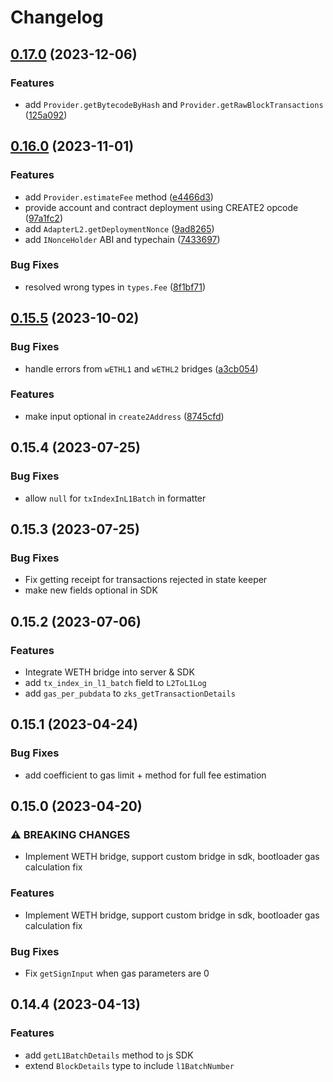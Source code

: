 # Changelog

## [0.17.0](https://github.com/zksync-sdk/zksync2-js/compare/v0.16.0...v0.17.0) (2023-12-06)

### Features

* add `Provider.getBytecodeByHash` and `Provider.getRawBlockTransactions` ([125a092](https://github.com/zksync-sdk/zksync2-js/commit/125a092983e1fda7f7aab5daef6a8fb0a76f2c38))


## [0.16.0](https://github.com/zksync-sdk/zksync2-js/compare/v0.15.5...v0.16.0) (2023-11-01)

### Features

* add `Provider.estimateFee` method ([e4466d3](https://github.com/zksync-sdk/zksync2-js/commit/e4466d30bbb3b5692f171b65effa03766a21c4b1))
* provide account and contract deployment using CREATE2 opcode ([97a1fc2](https://github.com/zksync-sdk/zksync2-js/commit/97a1fc2357ccbfeb5673c5ea8c540cf783a79b75))
* add `AdapterL2.getDeploymentNonce` ([9ad8265](https://github.com/zksync-sdk/zksync2-js/commit/9ad8265edb2e1c850faea94ace4d415bdd9b1fe8))
* add `INonceHolder` ABI and typechain ([7433697](https://github.com/zksync-sdk/zksync2-js/commit/743369718157b8e7a7ee7e89315dc933560bbf48))


### Bug Fixes

* resolved wrong types in `types.Fee` ([8f1bf71](https://github.com/zksync-sdk/zksync2-js/commit/8f1bf71910f082f06623ac31d13c4eef1d1770a1))


## [0.15.5](https://github.com/zksync-sdk/zksync2-js/compare/v0.15.4...v0.15.5) (2023-10-02)



### Bug Fixes

* handle errors from `wETHL1` and `wETHL2` bridges ([a3cb054]((https://github.com/zksync-sdk/zksync2-js/commit/a3cb0549c2ff9712da53c0188d1251a2e109cc11)))


### Features

* make input optional in `create2Address` ([8745cfd](https://github.com/zksync-sdk/zksync2-js/commit/8745cfd97cb17e5d590afbd4f4551b4335006765))


## 0.15.4 (2023-07-25)


### Bug Fixes

* allow `null` for `txIndexInL1Batch` in formatter

## 0.15.3 (2023-07-25)


### Bug Fixes

* Fix getting receipt for transactions rejected in state keeper
* make new fields optional in SDK

## 0.15.2 (2023-07-06)


### Features

* Integrate WETH bridge into server & SDK
* add `tx_index_in_l1_batch` field to `L2ToL1Log` 
* add `gas_per_pubdata` to `zks_getTransactionDetails`

## 0.15.1 (2023-04-24)


### Bug Fixes

* add coefficient to gas limit + method for full fee estimation

## 0.15.0 (2023-04-20)


### ⚠ BREAKING CHANGES

* Implement WETH bridge, support custom bridge in sdk, bootloader gas calculation fix

### Features

* Implement WETH bridge, support custom bridge in sdk, bootloader gas calculation fix 


### Bug Fixes

* Fix `getSignInput` when gas parameters are 0 

## 0.14.4 (2023-04-13)


### Features

* add `getL1BatchDetails` method to js SDK 
* extend `BlockDetails` type to include `l1BatchNumber`
